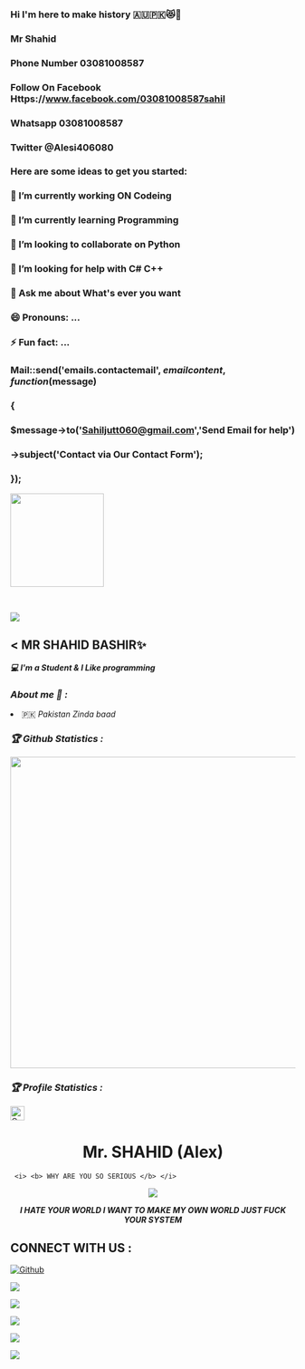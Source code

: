 ### Hi I'm here to make history 🇦🇺🇵🇰😻🥀
### Mr Shahid 
### Phone Number 03081008587
### Follow On Facebook Https://www.facebook.com/03081008587sahil
### Whatsapp 03081008587 
### Twitter @Alesi406080 

### Here are some ideas to get you started:

### 🔭 I’m currently working ON Codeing
### 🌱 I’m currently learning Programming 
### 👯 I’m looking to collaborate on Python
### 🤔 I’m looking for help with C# C++ 
### 💬 Ask me about What's ever you want 
### 😄 Pronouns: ...
### ⚡ Fun fact: ...
###  Mail::send('emails.contactemail', $emailcontent, function($message)
###  {
###  $message->to('Sahiljutt060@gmail.com','Send Email for help')
### ->subject('Contact via Our Contact Form');
###  });


<p align="center"><a href="https://github.com/Alesi406080">

<img height="165" src="https://github-readme-stats.vercel.app/api?username=Sahil-&show_icons=true&include_all_commits=true&theme=react&cache_seconds=3200&hide_border=true" /></a>

&nbsp;&nbsp;&nbsp;

<a href="https://github.com/Alesi406080"><img src="https://github-readme-stats.vercel.app/api/top-langs/?username=Sahil-&layout=compact&theme=react&hide_border=true" />

</a></p>

<h2><b>< MR SHAHID BASHIR✨</i></b></h2>

<b><i>💻 I'm a Student & I Like programming</i></b>

<h3><b><i> About me 🧠 :</i></b></h3>

<li> 🇵🇰 <i> Pakistan Zinda baad </i></li>

<h3><b><i>🏆 Github Statistics :</i></b></h3>

<a href="https://github.com/Alesi406080"><img width=550 src="https://github-profile-trophy.vercel.app/?username=Sahil-&theme=dracula&no-frame=true&title=Followers,Stars,Commit,Repository,Issues"/></a>

<h3><b><i>🏆 Profile Statistics :</i></b></h3>

<a href="https://github.com/Alesi406080"><img height="25" title="Counter" src="https://komarev.com/ghpvc/?username=Sahil&color=blueviolet&style=flat-square"></a>
<h1 align="center"> Mr. SHAHID (Alex)</h1>
<p align="center">
     
     <i> <b> WHY ARE YOU SO SERIOUS </b> </i>
</p>

<p align="center">
<img src="https://1.bp.blogspot.com/-gIpMNlv2VFc/YJXIvfonyHI/AAAAAAAAAYI/u8u9qmxEkEAqK4wwJltIqamQOQZsocngwCLcBGAsYHQ">
</p>
<p align="center">
<i> <b> I HATE YOUR WORLD I WANT TO MAKE MY OWN WORLD JUST FUCK YOUR SYSTEM </b> </i>
</p>


## CONNECT WITH US :


<a href="https://github.com/Alesi406080"><img title="Github" src="https://img.shields.io/badge/SHAHID-BASHIR-brightgreen?style=for-the-badge&logo=github"></a>

[![](https://img.shields.io/badge/facebook-account-blue?logo=Facebook&logoColor=blue&labelColor=white)](https://www.facebook.com/profile.php?id=03081008587sahil)

![](https://img.shields.io/badge/Whatsapp-03081008587-red?logo=Whatsapp&logoColor=Brightgreen&labelColor=white)

![](https://img.shields.io/badge/Twitter-@Alesi406080-green?logo=Twitter&logoColor=Brightgreen&labelColor=white)

![](https://img.shields.io/badge/Github-@Alesi406080-black?logo=Github&logoColor=black&labelColor=white)

![](https://img.shields.io/badge/Gmail-sahiljutt060@gmail.com-black?logo=Gmail&logoColor=black&labelColor=white)

